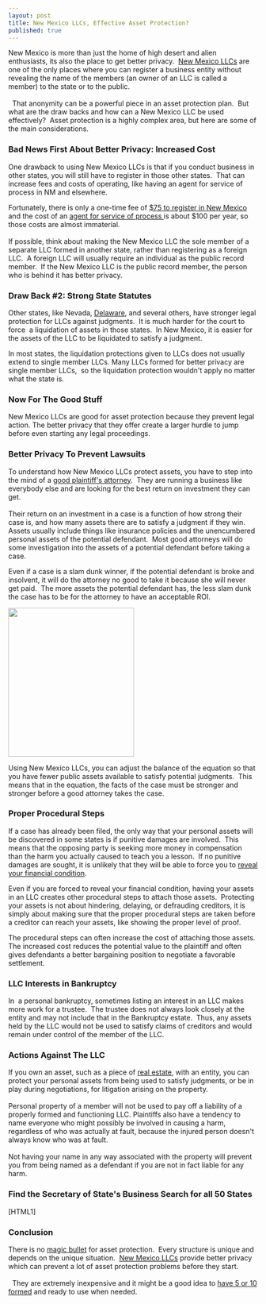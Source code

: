 ```yaml
---
layout: post
title: New Mexico LLCs, Effective Asset Protection?
published: true
---
```

<p>New Mexico is more than just the home of high desert and alien enthusiasts, its also the place to get better privacy.  <a href="http://www.howtovanish.com/NMLLC" target="_blank">New Mexico LLCs</a> are one of the only places where you can register a business entity without revealing the name of the members (an owner of an LLC is called a member) to the state or to the public.<br /><br />  That anonymity can be a powerful piece in an asset protection plan.  But what are the draw backs and how can a New Mexico LLC be used effectively?  Asset protection is a highly complex area, but here are some of the main considerations.</p>
<h3>Bad News First About Better Privacy: Increased Cost</h3>
<p>One drawback to using New Mexico LLCs is that if you conduct business in other states, you will still have to register in those other states.  That can increase fees and costs of operating, like having an agent for service of process in NM and elsewhere.</p>
<p>Fortunately, there is only a one-time fee of <a title="NM" href="http://www.nmprc.state.nm.us/prcforms.htm" target="_blank">$75 to register in New Mexico</a> and the cost of an <a title="agent" href="http://www.northwestregisteredagent.com/new-mexico-registered-agent.html" target="_blank">agent for service of process </a>is about $100 per year, so those costs are almost immaterial. <br /><br /> If possible, think about making the New Mexico LLC the sole member of a separate LLC formed in another state, rather than registering as a foreign LLC.  A foreign LLC will usually require an individual as the public record member.  If the New Mexico LLC is the public record member, the person who is behind it has better privacy.</p>
<h3>Draw Back #2: Strong State Statutes</h3>
<p>Other states, like Nevada, <a title="DE" href="http://delaware.gov/egov/portal.nsf/portal/incorporateindelaware" target="_blank">Delaware</a>, and several others, have stronger legal protection for LLCs against judgments.  It is much harder for the court to force  a liquidation of assets in those states.  In New Mexico, it is easier for the assets of the LLC to be liquidated to satisfy a judgment.</p>
<p>In most states, the liquidation protections given to LLCs does not usually extend to single member LLCs. Many LLCs formed for better privacy are single member LLCs,  so the liquidation protection wouldn't apply no matter what the state is.</p>
<h3>Now For The Good Stuff</h3>
<p>New Mexico LLCs are good for asset protection because they prevent legal action. The better privacy that they offer create a larger hurdle to jump before even starting any legal proceedings.</p>
<h3>Better Privacy To Prevent Lawsuits</h3>
<p>To understand how New Mexico LLCs protect assets, you have to step into the mind of a <a href="http://en.wikipedia.org/wiki/Johnnie_Cochran" target="_blank">good plaintiff's attorney</a>.  They are running a business like everybody else and are looking for the best return on investment they can get. <br /><br /> Their return on an investment in a case is a function of how strong their case is, and how many assets there are to satisfy a judgment if they win.  Assets usually include things like insurance policies and the unencumbered personal assets of the potential defendant.  Most good attorneys will do some investigation into the assets of a potential defendant before taking a case.</p>
<p>Even if a case is a slam dunk winner, if the potential defendant is broke and insolvent, it will do the attorney no good to take it because she will never get paid.  The more assets the potential defendant has, the less slam dunk the case has to be for the attorney to have an acceptable ROI.</p>
<p><a href="http://www.howtovanish.com/wp-content/uploads/2010/11/snl-6.jpg"><img class="aligncenter size-medium wp-image-1812" title="New Mexico LLC Better Privacy" src="{{ site.baseurl }}/images/snl-6-254x300.jpg" alt="" width="254" height="300" /></a></p>
<p>Using New Mexico LLCs, you can adjust the balance of the equation so that you have fewer public assets available to satisfy potential judgments.  This means that in the equation, the facts of the case must be stronger and stronger before a good attorney takes the case.</p>
<h3>Proper Procedural Steps</h3>
<p>If a case has already been filed, the only way that your personal assets will be discovered in some states is if punitive damages are involved.  This means that the opposing party is seeking more money in compensation than the harm you actually caused to teach you a lesson.  If no punitive damages are sought, it is unlikely that they will be able to force you to <a href="http://www.google.com/url?url=http://www.jamespublishing.com/articles_forms/forms/MI/DiscoveryDefendantProfitsFinancialCondition.doc&amp;rct=j&amp;sa=U&amp;ei=eYrYTOXcJoeosAOwhqSDCA&amp;sqi=2&amp;ved=0CBYQFjAA&amp;q=financial+condition+motion&amp;usg=AFQjCNFd2zQBnh7ywHaXd2b3ygtvMMrOIg" target="_blank">reveal your financial condition</a>.</p>
<p>Even if you are forced to reveal your financial condition, having your assets in an LLC creates other procedural steps to attach those assets.  Protecting your assets is not about hindering, delaying, or defrauding creditors, it is simply about making sure that the proper procedural steps are taken before a creditor can reach your assets, like showing the proper level of proof.</p>
<p>The procedural steps can often increase the cost of attaching those assets.  The increased cost reduces the potential value to the plaintiff and often gives defendants a better bargaining position to negotiate a favorable settlement.</p>
<h3>LLC Interests in Bankruptcy</h3>
<p>In  a personal bankruptcy, sometimes listing an interest in an LLC makes more work for a trustee.  The trustee does not always look closely at the entity and may not include that in the Bankruptcy estate.  Thus, any assets held by the LLC would not be used to satisfy claims of creditors and would remain under control of the member of the LLC.</p>
<h3>Actions Against The LLC</h3>
<p>If you own an asset, such as a piece of <a href="http://money.cnn.com/real_estate/" target="_blank">real estate</a>, with an entity, you can protect your personal assets from being used to satisfy judgments, or be in play during negotiations, for litigation arising on the property. <br /><br /> Personal property of a member will not be used to pay off a liability of a properly formed and functioning LLC. Plaintiffs also have a tendency to name everyone who might possibly be involved in causing a harm, regardless of who was actually at fault, because the injured person doesn't always know who was at fault. <br /><br /> Not having your name in any way associated with the property will prevent you from being named as a defendant if you are not in fact liable for any harm.</p>
<h3>Find the Secretary of State's Business Search for all 50 States</h3>
<p>[HTML1]</p>
<h3>Conclusion</h3>
<p>There is no <a href="http://www.howtovanish.com/MagicBullet">magic bullet</a> for asset protection.  Every structure is unique and depends on the unique situation.  <a href="http://www.howtovanish.com/NMLLC" target="_blank">New Mexico LLCs</a> provide better privacy which can prevent a lot of asset protection problems before they start.<br /><br />  They are extremely inexpensive and it might be a good idea to <a title="New Mexico LLC" href="http://www.howtovanish.com/2010/09/why-an-asset-protection-attorney-loves-new-mexico-llc-registration/" target="_blank">have 5 or 10 formed</a> and ready to use when needed.</p>
